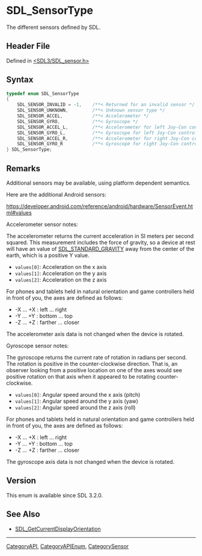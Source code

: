 # SDL_SensorType

The different sensors defined by SDL.

## Header File

Defined in [<SDL3/SDL_sensor.h>](https://github.com/libsdl-org/SDL/blob/main/include/SDL3/SDL_sensor.h)

## Syntax

```c
typedef enum SDL_SensorType
{
    SDL_SENSOR_INVALID = -1,    /**< Returned for an invalid sensor */
    SDL_SENSOR_UNKNOWN,         /**< Unknown sensor type */
    SDL_SENSOR_ACCEL,           /**< Accelerometer */
    SDL_SENSOR_GYRO,            /**< Gyroscope */
    SDL_SENSOR_ACCEL_L,         /**< Accelerometer for left Joy-Con controller and Wii nunchuk */
    SDL_SENSOR_GYRO_L,          /**< Gyroscope for left Joy-Con controller */
    SDL_SENSOR_ACCEL_R,         /**< Accelerometer for right Joy-Con controller */
    SDL_SENSOR_GYRO_R           /**< Gyroscope for right Joy-Con controller */
} SDL_SensorType;
```

## Remarks

Additional sensors may be available, using platform dependent semantics.

Here are the additional Android sensors:

https://developer.android.com/reference/android/hardware/SensorEvent.html#values

Accelerometer sensor notes:

The accelerometer returns the current acceleration in SI meters per second
squared. This measurement includes the force of gravity, so a device at
rest will have an value of [SDL_STANDARD_GRAVITY](SDL_STANDARD_GRAVITY)
away from the center of the earth, which is a positive Y value.

- `values[0]`: Acceleration on the x axis
- `values[1]`: Acceleration on the y axis
- `values[2]`: Acceleration on the z axis

For phones and tablets held in natural orientation and game controllers
held in front of you, the axes are defined as follows:

- -X ... +X : left ... right
- -Y ... +Y : bottom ... top
- -Z ... +Z : farther ... closer

The accelerometer axis data is not changed when the device is rotated.

Gyroscope sensor notes:

The gyroscope returns the current rate of rotation in radians per second.
The rotation is positive in the counter-clockwise direction. That is, an
observer looking from a positive location on one of the axes would see
positive rotation on that axis when it appeared to be rotating
counter-clockwise.

- `values[0]`: Angular speed around the x axis (pitch)
- `values[1]`: Angular speed around the y axis (yaw)
- `values[2]`: Angular speed around the z axis (roll)

For phones and tablets held in natural orientation and game controllers
held in front of you, the axes are defined as follows:

- -X ... +X : left ... right
- -Y ... +Y : bottom ... top
- -Z ... +Z : farther ... closer

The gyroscope axis data is not changed when the device is rotated.

## Version

This enum is available since SDL 3.2.0.

## See Also

- [SDL_GetCurrentDisplayOrientation](SDL_GetCurrentDisplayOrientation)

----
[CategoryAPI](CategoryAPI), [CategoryAPIEnum](CategoryAPIEnum), [CategorySensor](CategorySensor)

